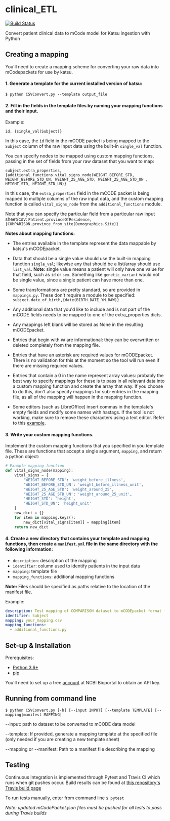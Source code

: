 # clinical_ETL 
[![Build Status](https://travis-ci.com/CanDIG/medidata_mCode_ETL.svg?token=G1SY8JVFAzjkR7ZoffDu&branch=main)](https://travis-ci.com/CanDIG/medidata_mCode_ETL)

Convert patient clinical data to mCode model for Katsu ingestion with Python

## Creating a mapping   
You'll need to create a mapping scheme for converting your raw data into mCodepackets for use by katsu.

#### 1. Generate a template for the current installed version of katsu:

`$ python CSVConvert.py --template output_file`

#### 2. Fill in the fields in the template files by naming your mapping functions and their input. 
Example: 

`id, {single_val(Subject)}`

In this case,  the `id` field in  the mCODE packet is being mapped to the `Subject` column of the raw input data using the built-in `single_val` function.

You can specify nodes to be mapped using custom mapping functions, passing in the set of fields from your raw dataset that you want to map:

`subject.extra_properties, {additional_functions.vital_signs_node(WEIGHT_BEFORE_STD, WEIGHT_BEFORE_STD_UN, WEIGHT_25_AGE_STD, WEIGHT_25_AGE_STD_UN , HEIGHT_STD, HEIGHT_STD_UN)}`

In this case,  the `extra_properties` field in  the mCODE packet is being mapped to multiple columns of the raw input data, and the custom mapping function is called `vital_signs_node` from the `additional_functions` module.

Note that you can specify the particular field from a particular raw input sheet/csv:
`Patient.provinceOfResidence, {COMPARISON.province_from_site(Demographics.Site)}`

**Notes about mapping functions:**

- The entries available in the template represent the data mappable by katsu's mCODEpacket.

- Data that should be a single value should use the built-in mapping function `single_val`; likewise any that should be a list/array should use `list_val`. **Note**: single value means a patient will only have one value for that field, such as `id` or `sex`. Something like `genetic_variant` would not be single value, since a single patient can have more than one.

- Some transformations are pretty standard, so are provided in `mappings.py`. These don't require a module to be specified:
`subject.date_of_birth,{date(BIRTH_DATE_YM_RAW)}`

- Any additional data that you'd like to include and is not part of the mCODE fields needs to be mapped to one of the extra_properties dicts.

- Any mappings left blank will be stored as None in the resulting mCODEpacket.

- Entries that begin with `##` are informational: they can be overwritten or deleted completely from the mapping file.

- Entries that have an asterisk are required values for mCODEpacket. There is no validation for this at the moment so the tool will run even if there are missing required values.

- Entries that contain a 0 in the name represent array values: probably the best way to 
specify mappings for these is to pass in all relevant data into a custom mapping function and create the array that way. If you choose to do this, don't also specify mappings for sub-entries in the mapping file, as all of the mapping will
happen in the mapping function.

- Some editors (such as LibreOffice) insert commas in the template's empty fields and modify some names with hastags. If the tool is not working, make sure to remove these characters using a text editor. Refer to this [example](https://github.com/CanDIG/clinical_ETL/blob/main/example/COMPARISON2mCODE.csv).

#### 3. Write your custom mapping functions.

Implement the custom mapping functions that you specified in you template file. These are functions that accept a single argument, `mapping`, and return a python object:

```python
# Example mapping function
def vital_signs_node(mapping):
    vital_signs = {
        'WEIGHT_BEFORE_STD': 'weight_before_illness',
        'WEIGHT_BEFORE_STD_UN': 'weight_before_illness_unit',
        'WEIGHT_25_AGE_STD': 'weight_around_25',
        'WEIGHT_25_AGE_STD_UN': 'weight_around_25_unit',
        'HEIGHT_STD': 'height',
        'HEIGHT_STD_UN': 'height_unit'
    }
    new_dict = {}
    for item in mapping.keys():
        new_dict[vital_signs[item]] = mapping[item]
    return new_dict
```

#### 4. Create a new directory that contains your template and mapping functions, then create a `manifest.yml` file in the same directory with the following information:
- `description`: description of the mapping
- `identifier`: column used to identify patients in the input data
- `mapping`: template file
- `mapping_functions`: additional mapping functions

**Note:** Files should be specified as paths relative to the location of the manifest file.

Example:
```yaml
description: Test mapping of COMPARISON dataset to mCODEpacket format for katsu
identifier: Subject
mapping: your_mapping.csv
mapping_functions:
  - additional_functions.py
```

## Set-up & Installation
Prerequisites: 
- [Python 3.6+](https://www.python.org/)
- [pip](https://github.com/pypa/pip/)

You'll need to set up a free [account](https://bioportal.bioontology.org/account) at NCBI Bioportal to obtain an API key.

## Running from command line
`$ python CSVConvert.py [-h] [--input INPUT] [--template TEMPLATE] [--mapping|manifest MAPPING]`

--input: path to dataset to be converted to mCODE data model

--template: If provided, generate a mapping template at the specified file (only needed if you are creating a new template sheet)

--mapping or --manifest: Path to a manifest file describing the mapping

## Testing
Continuous Integration is implemented through Pytest and Travis CI which runs when git pushes occur. Build results can be found at [this repository's Travis build page](https://travis-ci.com/github/CanDIG/medidata_mCode_ETL)

To run tests manually, enter from command line `$ pytest`

*Note: updated mCodePacket.json files must be pushed for all tests to pass during Travis builds*
